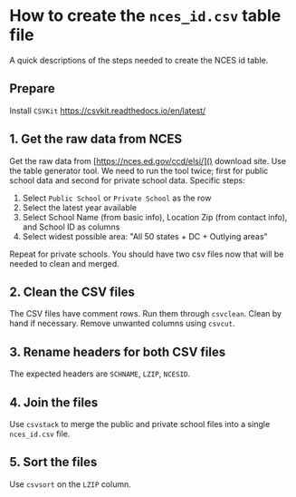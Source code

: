 # How to create the `nces_id.csv` table file

A quick descriptions of the steps needed to create the NCES id table. 

## Prepare

Install `CSVKit` [https://csvkit.readthedocs.io/en/latest/ ]()

## 1. Get the raw data from NCES

Get the raw data from [https://nces.ed.gov/ccd/elsi/]() download site.
Use the table generator tool. We need to run the tool twice; first for public school data and
second for private school data. Specific steps:

1. Select `Public School` or `Private School` as the row
2. Select the latest year available
3. Select School Name (from basic info), Location Zip (from contact info), and School ID as columns
4. Select widest possible area: "All 50 states + DC + Outlying areas"

Repeat for private schools. You should have two csv files now that will be needed to clean and merged.  

## 2. Clean the CSV files

The CSV files have comment rows. Run them through `csvclean`. Clean by hand if necessary. 
Remove unwanted columns using `csvcut`. 

## 3. Rename headers for both CSV files

The expected headers are `SCHNAME`, `LZIP`, `NCESID`. 

## 4. Join the files

Use `csvstack` to merge the public and private school files into a single `nces_id.csv` file. 

## 5. Sort the files

Use `csvsort` on the `LZIP` column. 